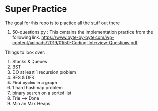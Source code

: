 <h1>Super Practice</h1

<h6>The goal for this repo is to practice all the stuff out there</h6>

1. 50-questions.py : This contains the implementation practice from the following link. https://www.byte-by-byte.com/wp-content/uploads/2019/01/50-Coding-Interview-Questions.pdf



Things to look over:
1) Stacks & Queues 
2) BST 
3) DO at least 1 recursion problem 
4) BFS & DFS
5) Find cycles in a graph
6) 1 hard hashmap problem
7) binary search on a sorted list
8) Trie --> Done 
9) Min an Max Heaps 